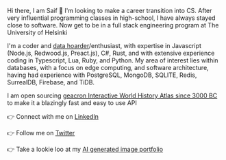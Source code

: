 Hi there, I am Saif 👋  I'm looking to make a career transition into CS. After very influential programming classes in high-school, I have always stayed close to software. Now get to be in a full stack engineering program at The University of Helsinki 

I'm a coder and [data hoarder](https://www.reddit.com/r/DataHoarder)/enthusiast, with expertise in Javascript (Node.js, Redwood.js, Preact.js), C#, Rust, and with extensive experience coding in Typescript, Lua, Ruby, and Python. My area of interest lies within databases, with a focus on edge computing, and software architecture, having had experience with PostgreSQL, MongoDB, SQLITE, Redis, SurrealDB, Firebase, and TiDB.

I am open sourcing [geacron Interactive World History Atlas since 3000 BC](http://geacron.com) to make it a blazingly fast and easy to use API

👉 Connect with me on [LinkedIn](https://www.linkedin.com/in/saif-khayoon-12b53569/)

👉 Follow me on [Twitter](https://twitter.com/saifkhay)

👉 Take a lookie loo at my [AI generated image portfolio](https://creator.nightcafe.studio/u/SpacePatrice)
